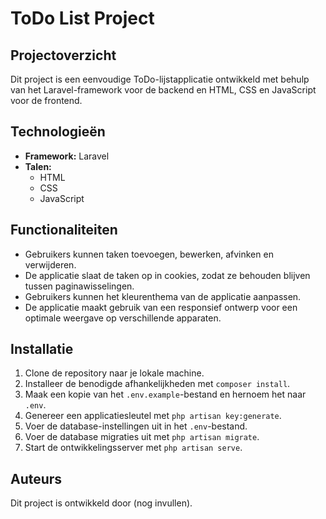 # ToDo List Project

## Projectoverzicht

Dit project is een eenvoudige ToDo-lijstapplicatie ontwikkeld met behulp van het Laravel-framework voor de backend en HTML, CSS en JavaScript voor de frontend.

## Technologieën

-   **Framework:** Laravel
-   **Talen:**
    -   HTML
    -   CSS
    -   JavaScript

## Functionaliteiten

-   Gebruikers kunnen taken toevoegen, bewerken, afvinken en verwijderen.
-   De applicatie slaat de taken op in cookies, zodat ze behouden blijven tussen paginawisselingen.
-   Gebruikers kunnen het kleurenthema van de applicatie aanpassen.
-   De applicatie maakt gebruik van een responsief ontwerp voor een optimale weergave op verschillende apparaten.

## Installatie

1. Clone de repository naar je lokale machine.
2. Installeer de benodigde afhankelijkheden met `composer install`.
3. Maak een kopie van het `.env.example`-bestand en hernoem het naar `.env`.
4. Genereer een applicatiesleutel met `php artisan key:generate`.
5. Voer de database-instellingen uit in het `.env`-bestand.
6. Voer de database migraties uit met `php artisan migrate`.
7. Start de ontwikkelingsserver met `php artisan serve`.

## Auteurs

Dit project is ontwikkeld door (nog invullen).
